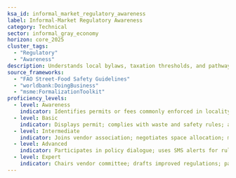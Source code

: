 ```yaml
---
ksa_id: informal_market_regulatory_awareness
label: Informal-Market Regulatory Awareness
category: Technical
sector: informal_gray_economy
horizon: core_2025
cluster_tags:
  - "Regulatory"
  - "Awareness"
description: Understands local bylaws, taxation thresholds, and pathways to partial or full formalization, mitigating fines and shutdowns.
source_frameworks:
  - "FAO Street-Food Safety Guidelines"
  - "worldbank:DoingBusiness"
  - "msme:FormalizationToolkit"
proficiency_levels:
  - level: Awareness
    indicator: Identifies permits or fees commonly enforced in locality.
  - level: Basic
    indicator: Displays permit; complies with waste and safety rules; adjusts operating hours/locations to stay within tolerances.
  - level: Intermediate
    indicator: Joins vendor association; negotiates space allocation; maintains complaint log; completes basic registrations or cooperatives to access services.
  - level: Advanced
    indicator: Participates in policy dialogue; uses SMS alerts for rule changes; advises peers; negotiates group licensing or market charters.
  - level: Expert
    indicator: Chairs vendor committee; drafts improved regulations; partners with NGOs/government on inclusive regulatory reform.
---
```

